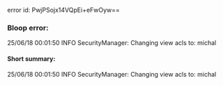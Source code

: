error id: PwjPSojx14VQpEi+eFwOyw==
### Bloop error:

25/06/18 00:01:50 INFO SecurityManager: Changing view acls to: michal
#### Short summary: 

25/06/18 00:01:50 INFO SecurityManager: Changing view acls to: michal